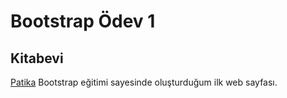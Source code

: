 # Bootstrap Ödev 1 
## Kitabevi
[Patika](https://Patika.dev) Bootstrap eğitimi sayesinde oluşturduğum ilk web sayfası.